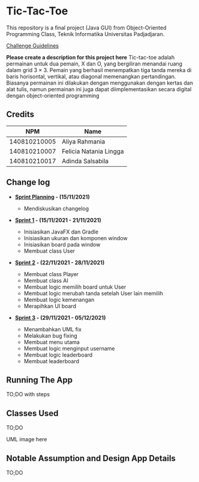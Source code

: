 # Tic-Tac-Toe

This repository is a final project (Java GUI) from Object-Oriented Programming Class, Teknik Informatika Universitas Padjadjaran. 

[Challenge Guidelines](challenge-guideline.md)

**Please create a description for this project here**
Tic-tac-toe adalah permainan untuk dua pemain, X dan O, yang bergiliran menandai ruang dalam grid 3 × 3. Pemain yang berhasil menempatkan tiga tanda mereka di baris horisontal, vertikal, atau diagonal memenangkan pertandingan. Biasanya permainan ini dilakukan dengan menggunakan dengan kertas dan alat tulis, namun permainan ini juga dapat diimplementasikan secara digital dengan object-oriented programming

## Credits
| NPM           | Name                   |
| ------------- |------------------------|
| 140810210005  | Aliya Rahmania         |
| 140810210007  | Felicia Natania Lingga |
| 140810210017  | Adinda Salsabila       |

## Change log
- **[Sprint Planning](changelog/sprint-planning.md) - (15/11/2021)** 
   - Mendiskusikan changelog

- **[Sprint 1](changelog/sprint-1.md) - (15/11/2021 - 21/11/2021)** 
   - Inisiasikan JavaFX dan Gradle
   - Inisiasikan ukuran dan komponen window
   - Inisiasikan board pada window
   - Membuat class User

- **[Sprint 2](changelog/sprint-2.md) - (22/11/2021 - 28/11/2021)** 
   - Membuat class Player
   - Membuat class AI
   - Membuat logic memilih board untuk User
   - Membuat logic merubah tanda setelah User lain memilih
   - Membuat logic kemenangan
   - Merapihkan UI board
   
- **[Sprint 3](changelog/sprint-3.md) - (29/11/2021 - 05/12/2021)** 
   - Menambahkan UML fix
   - Melakukan bug fixing
   - Membuat menu utama
   - Membuat logic menginput username
   - Membuat logic leaderboard
   - Membuat leaderboard

## Running The App

TO;DO with steps

## Classes Used

TO;DO

UML image here

## Notable Assumption and Design App Details

TO;DO
